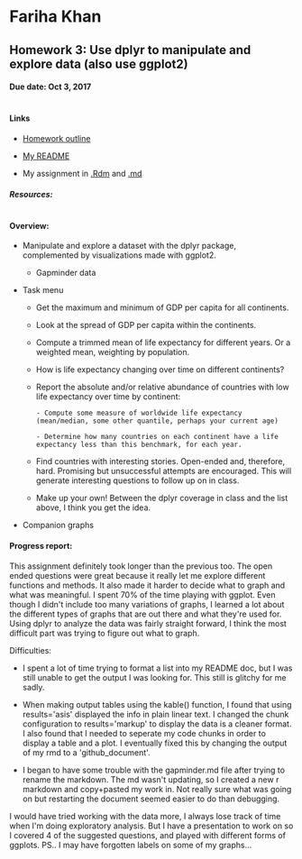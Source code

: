 # Fariha Khan 

## Homework 3: Use dplyr to manipulate and explore data (also use ggplot2)
#### Due date: Oct 3, 2017

#
#### **Links**

 - [Homework outline](http://stat545.com/hw03_dplyr-and-more-ggplot2.html)
 
 - [My README](https://github.com/farihakhan/STAT545-hw-khan-fariha/blob/master/hw_03/readme.md)
 
 - My assignment in [.Rdm](https://github.com/farihakhan/STAT545-hw-khan-fariha/blob/master/hw_03/hw03_dplyr.Rmd) and [.md](https://github.com/farihakhan/STAT545-hw-khan-fariha/blob/master/hw_03/hw03_dplyr.md)
 
##### Resources:
##### 

#
#### **Overview:**

 - Manipulate and explore a dataset with the dplyr package, complemented by visualizations made with ggplot2.
 
      - Gapminder data
       
 - Task menu
 
      - Get the maximum and minimum of GDP per capita for all continents.

      - Look at the spread of GDP per capita within the continents.

      - Compute a trimmed mean of life expectancy for different years. Or a weighted mean, weighting by population.

      - How is life expectancy changing over time on different continents?

      - Report the absolute and/or relative abundance of countries with low life expectancy over time by continent:
      
            - Compute some measure of worldwide life expectancy (mean/median, some other quantile, perhaps your current age)
            
            - Determine how many countries on each continent have a life expectancy less than this benchmark, for each year.

      - Find countries with interesting stories. Open-ended and, therefore, hard. Promising but unsuccessful attempts are encouraged. This will generate interesting questions to follow up on in class.

      - Make up your own! Between the dplyr coverage in class and the list above, I think you get the idea.
       
 - Companion graphs
 
#### **Progress report:**

This assignment definitely took longer than the previous too. The open ended questions were great because it really let me explore different functions and methods. It also made it harder to decide what to graph and what was meaningful. I spent 70% of the time playing with ggplot. Even though I didn't include too many variations of graphs, I learned a lot about the different types of graphs that are out there and what they're used for. Using dplyr to analyze the data was fairly straight forward, I think the most difficult part was trying to figure out what to graph.

Difficulties:
- I spent a lot of time trying to format a list into my README doc, but I was still unable to get the output I was looking for. This still is glitchy for me sadly.

- When making output tables using the kable() function, I found that using results='asis' displayed the info in plain linear text. I changed the chunk configuration to results='markup' to display the data is a cleaner format. I also found that I needed to seperate my code chunks in order to display a table and a plot. I eventually fixed this by changing the output of my rmd to a 'github_document'.

- I began to have some trouble with the gapminder.md file after trying to rename the markdown. The md wasn't updating, so I created a new r markdown and copy+pasted my work in. Not really sure what was going on but restarting the document seemed easier to do than debugging.

I would have tried working with the data more, I always lose track of time when I'm doing exploratory analysis. But I have a presentation to work on so I covered 4 of the suggested questions, and played with different forms of ggplots.
PS.. I may have forgotten labels on some of my graphs...